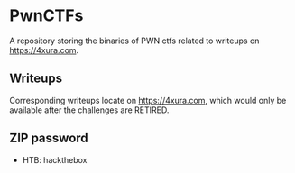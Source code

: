# PwnCTFs
A repository storing the binaries of PWN ctfs related to writeups on https://4xura.com.

## Writeups
Corresponding writeups locate on https://4xura.com, which would only be available after the challenges are RETIRED.

## ZIP password
- HTB: hackthebox
